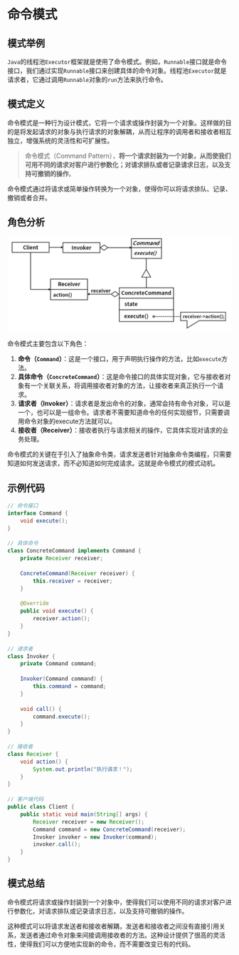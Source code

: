 # 命令模式

## 模式举例

`Java`的线程池`Executor`框架就是使用了命令模式。例如，`Runnable`接口就是命令接口，我们通过实现`Runnable`接口来创建具体的命令对象。线程池`Executor`就是请求者，它通过调用`Runnable`对象的`run`方法来执行命令。

## 模式定义

命令模式是一种行为设计模式，它将一个请求或操作封装为一个对象。这样做的目的是将发起请求的对象与执行请求的对象解耦，从而让程序的调用者和接收者相互独立，增强系统的灵活性和可扩展性。

> 命令模式（Command  Pattern），**将一个请求封装为一个对象，从而使我们可用不同的请求对客户进行参数化；对请求排队或者记录请求日志，以及支持可撤销的操作**。

命令模式通过将请求或简单操作转换为一个对象，使得你可以将请求排队、记录、撤销或者合并。

## 角色分析

![img](images/08_命令模式/28683190e902b3555dd0baf89a5f8696.png)

命令模式主要包含以下角色：

1. **命令（`Command`）**：这是一个接口，用于声明执行操作的方法，比如`execute`方法。
2. **具体命令（`ConcreteCommand`）**：这是命令接口的具体实现对象，它与接收者对象有一个关联关系，将调用接收者对象的方法，让接收者来真正执行一个请求。
3. **请求者（Invoker）**：请求者是发出命令的对象，通常会持有命令对象，可以是一个，也可以是一组命令。请求者不需要知道命令的任何实现细节，只需要调用命令对象的execute方法就可以。
4. **接收者（Receiver）**：接收者执行与请求相关的操作，它具体实现对请求的业务处理。

命令模式的关键在于引入了抽象命令类，请求发送者针对抽象命令类编程，只需要知道如何发送请求，而不必知道如何完成请求。这就是命令模式的模式动机。

## 示例代码

```java
// 命令接口
interface Command {
    void execute();
}

// 具体命令
class ConcreteCommand implements Command {
    private Receiver receiver;

    ConcreteCommand(Receiver receiver) {
        this.receiver = receiver;
    }

    @Override
    public void execute() {
        receiver.action();
    }
}

// 请求者
class Invoker {
    private Command command;

    Invoker(Command command) {
        this.command = command;
    }

    void call() {
        command.execute();
    }
}

// 接收者
class Receiver {
    void action() {
        System.out.println("执行请求！");
    }
}

// 客户端代码
public class Client {
    public static void main(String[] args) {
        Receiver receiver = new Receiver();
        Command command = new ConcreteCommand(receiver);
        Invoker invoker = new Invoker(command);
        invoker.call();
    }
}
```

## 模式总结

命令模式将请求或操作封装到一个对象中，使得我们可以使用不同的请求对客户进行参数化，对请求排队或记录请求日志，以及支持可撤销的操作。

这种模式可以将请求发送者和接收者解耦，发送者和接收者之间没有直接引用关系，发送者通过命令对象来间接调用接收者的方法。这种设计提供了很高的灵活性，使得我们可以方便地实现新的命令，而不需要改变已有的代码。